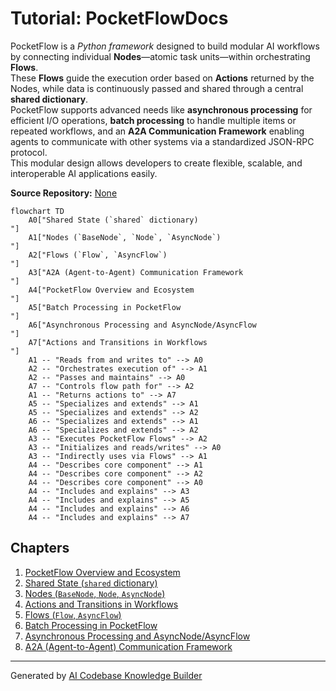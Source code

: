 # Tutorial: PocketFlowDocs

PocketFlow is a *Python framework* designed to build modular AI workflows by connecting individual **Nodes**—atomic task units—within orchestrating **Flows**.  
These **Flows** guide the execution order based on **Actions** returned by the Nodes, while data is continuously passed and shared through a central **shared dictionary**.  
PocketFlow supports advanced needs like **asynchronous processing** for efficient I/O operations, **batch processing** to handle multiple items or repeated workflows, and an **A2A Communication Framework** enabling agents to communicate with other systems via a standardized JSON-RPC protocol.  
This modular design allows developers to create flexible, scalable, and interoperable AI applications easily.


**Source Repository:** [None](None)

```mermaid
flowchart TD
    A0["Shared State (`shared` dictionary)
"]
    A1["Nodes (`BaseNode`, `Node`, `AsyncNode`)
"]
    A2["Flows (`Flow`, `AsyncFlow`)
"]
    A3["A2A (Agent-to-Agent) Communication Framework
"]
    A4["PocketFlow Overview and Ecosystem
"]
    A5["Batch Processing in PocketFlow
"]
    A6["Asynchronous Processing and AsyncNode/AsyncFlow
"]
    A7["Actions and Transitions in Workflows
"]
    A1 -- "Reads from and writes to" --> A0
    A2 -- "Orchestrates execution of" --> A1
    A2 -- "Passes and maintains" --> A0
    A7 -- "Controls flow path for" --> A2
    A1 -- "Returns actions to" --> A7
    A5 -- "Specializes and extends" --> A1
    A5 -- "Specializes and extends" --> A2
    A6 -- "Specializes and extends" --> A1
    A6 -- "Specializes and extends" --> A2
    A3 -- "Executes PocketFlow Flows" --> A2
    A3 -- "Initializes and reads/writes" --> A0
    A3 -- "Indirectly uses via Flows" --> A1
    A4 -- "Describes core component" --> A1
    A4 -- "Describes core component" --> A2
    A4 -- "Describes core component" --> A0
    A4 -- "Includes and explains" --> A3
    A4 -- "Includes and explains" --> A5
    A4 -- "Includes and explains" --> A6
    A4 -- "Includes and explains" --> A7
```

## Chapters

1. [PocketFlow Overview and Ecosystem
](01_pocketflow_overview_and_ecosystem_.md)
2. [Shared State (`shared` dictionary)
](02_shared_state___shared__dictionary__.md)
3. [Nodes (`BaseNode`, `Node`, `AsyncNode`)
](03_nodes___basenode____node____asyncnode___.md)
4. [Actions and Transitions in Workflows
](04_actions_and_transitions_in_workflows_.md)
5. [Flows (`Flow`, `AsyncFlow`)
](05_flows___flow____asyncflow___.md)
6. [Batch Processing in PocketFlow
](06_batch_processing_in_pocketflow_.md)
7. [Asynchronous Processing and AsyncNode/AsyncFlow
](07_asynchronous_processing_and_asyncnode_asyncflow_.md)
8. [A2A (Agent-to-Agent) Communication Framework
](08_a2a__agent_to_agent__communication_framework_.md)


---

Generated by [AI Codebase Knowledge Builder](https://github.com/The-Pocket/Tutorial-Codebase-Knowledge)